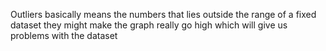 Outliers basically means the numbers that lies outside the range of a fixed dataset they might make the graph really go high which will give us problems with the dataset
